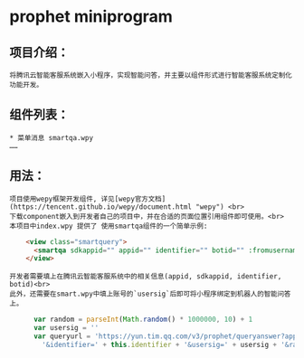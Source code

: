 prophet miniprogram
====

项目介绍：
-----
    将腾讯云智能客服系统嵌入小程序，实现智能问答，并主要以组件形式进行智能客服系统定制化功能开发。

组件列表：
-----
    * 菜单消息 smartqa.wpy
    ……

用法：
-----
    项目使用wepy框架开发组件, 详见[wepy官方文档](https://tencent.github.io/wepy/document.html "wepy") <br>
    下载component嵌入到开发者自己的项目中，并在合适的页面位置引用组件即可使用。<br>
    本项目中index.wpy 提供了 使用smartqa组件的一个简单示例:

```html
    <view class="smartquery">
      <smartqa sdkappid="" appid="" identifier="" botid="" :fromusername.sync="globalNickName"></smartqa>
    </view>
```
    开发者需要填上在腾讯云智能客服系统中的相关信息(appid, sdkappid, identifier, botid)<br>
    此外，还需要在smart.wpy中填上账号的`usersig`后即可将小程序绑定到机器人的智能问答上。

```javascript
      var random = parseInt(Math.random() * 1000000, 10) + 1
      var usersig = ''
      var queryurl = 'https://yun.tim.qq.com/v3/prophet/queryanswer?appid=' + this.appid + '&sdkappid=' + this.sdkappid +
        '&identifier=' + this.identifier + '&usersig=' + usersig + '&random=' + random +'&contenttype=json'
```
